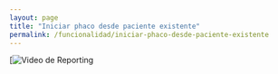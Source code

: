 ```yaml
---
layout: page
title: "Iniciar phaco desde paciente existente"
permalink: /funcionalidad/iniciar-phaco-desde-paciente-existente
---
```





[![Video de Reporting]([https://docs.phacobook.com/assets/images/videoThumbnail.png]](https://www.phacobook.com/assets/video/registerUserAdminSample.mp4) "Registro de Usuario")
